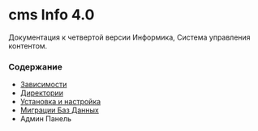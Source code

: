 # cms Info 4.0
Документация к четвертой версии Информика, Система управления контентом.

### Содержание
* [Зависимости](src/dependencies.md)
* [Директории](src/dirs.md)
* [Установка и настройка](src/setup.md)
* [Миграции Баз Данных](src/phinx.md)
* Админ Панель